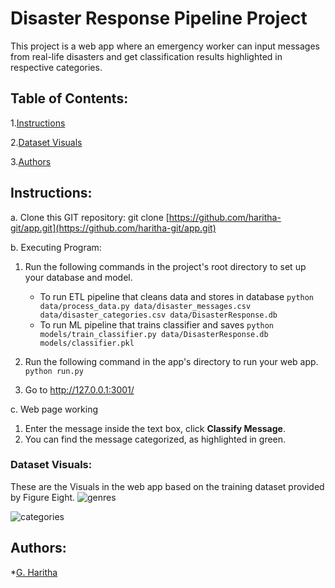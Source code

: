 # Disaster Response Pipeline Project
This project is a web app where an emergency worker can input messages from real-life disasters and get classification results highlighted in respective categories.
## Table of Contents:
1.[Instructions](#Instructions)

2.[Dataset Visuals](#Visuals)

3.[Authors](#Authors)
<a name="Instructions"></a>
## Instructions:
a. Clone this GIT repository:
git clone [https://github.com/haritha-git/app.git](https://github.com/haritha-git/app.git)

b. Executing Program:

1. Run the following commands in the project's root directory to set up your database and model.

    - To run ETL pipeline that cleans data and stores in database
        `python data/process_data.py data/disaster_messages.csv data/disaster_categories.csv data/DisasterResponse.db`
    - To run ML pipeline that trains classifier and saves
        `python models/train_classifier.py data/DisasterResponse.db models/classifier.pkl`

2. Run the following command in the app's directory to run your web app.
    `python run.py`

3. Go to http://127.0.0.1:3001/

c. Web page working
1. Enter the message inside the text box, click **Classify Message**.
2. You can find the message categorized, as highlighted in green.

<a name="Visuals"></a>
### Dataset Visuals:
These are the Visuals in the web app based on the training dataset provided by Figure Eight.
![genres](https://github.com/haritha-git/app/blob/master/Visuals/genres.png)

![categories](https://github.com/haritha-git/app/blob/master/Visuals/categories.png)

<a name = 'Authors'></a>
## Authors:
*[G. Haritha](https://github.com/haritha-git)
